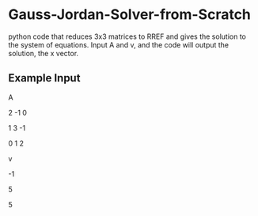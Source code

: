 # Gauss-Jordan-Solver-from-Scratch
python code that reduces 3x3 matrices to RREF and gives the solution to the system of equations.
  Input A and v, and the code will output the solution, the x vector.
## Example Input
A 

2  -1   0

1  3   -1

0  1   2

v

-1

5

5
